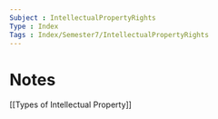 ```yaml
---
Subject : IntellectualPropertyRights
Type : Index
Tags : Index/Semester7/IntellectualPropertyRights
---
```


# Notes
[[Types of Intellectual Property]]
